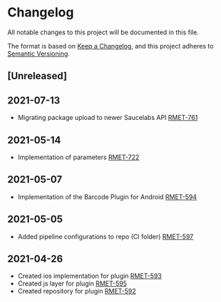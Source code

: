 # Changelog
All notable changes to this project will be documented in this file.

The format is based on [Keep a Changelog](https://keepachangelog.com/en/1.0.0/),
and this project adheres to [Semantic Versioning](https://semver.org/spec/v2.0.0.html).

## [Unreleased]
## 2021-07-13
- Migrating package upload to newer Saucelabs API [RMET-761](https://outsystemsrd.atlassian.net/browse/RMET-761)
## 2021-05-14
- Implementation of parameters [RMET-722](https://outsystemsrd.atlassian.net/browse/RMET-722)
## 2021-05-07
- Implementation of the Barcode Plugin for Android [RMET-594](https://outsystemsrd.atlassian.net/browse/RMET-594)
## 2021-05-05
- Added pipeline configurations to repo (CI folder) [RMET-597](https://outsystemsrd.atlassian.net/browse/RMET-597)

## 2021-04-26
- Created ios implementation for plugin [RMET-593](https://outsystemsrd.atlassian.net/browse/RMET-593)
- Created js layer for plugin [RMET-595](https://outsystemsrd.atlassian.net/browse/RMET-595)
- Created repository for plugin [RMET-592](https://outsystemsrd.atlassian.net/browse/RMET-592)

